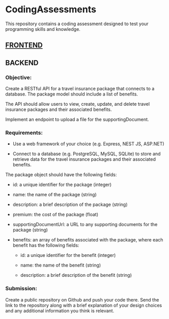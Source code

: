 # CodingAssessments

This repository contains a coding assessment designed to test your programming skills and knowledge.

## [FRONTEND](https://github.com/hobbiton-technologies/CodingAssessments/blob/main/FRONTEND.md)


## BACKEND

### Objective:

Create a RESTful API for a travel insurance package that connects to a database. The package model should include a list of benefits.

The API should allow users to view, create, update, and delete travel insurance packages and their associated benefits.

Implement an endpoint to upload a file for the supportingDocument.

### Requirements:

* Use a web framework of your choice (e.g. Express, NEST JS, ASP.NET)

* Connect to a database (e.g. PostgreSQL, MySQL, SQLite) to store and retrieve data for the travel insurance packages and their associated benefits.

The package object should have the following fields:

* id: a unique identifier for the package (integer)

* name: the name of the package (string)

* description: a brief description of the package (string)

* premium: the cost of the package (float)

* supportingDocumentUrl: a URL to any supporting documents for the package (string)

* benefits: an array of benefits associated with the package, where each benefit has the following fields:

   * id: a unique identifier for the benefit (integer)

   * name: the name of the benefit (string)

   * description: a brief description of the benefit (string)

### Submission:

Create a public repository on Github and push your code there.
Send the link to the repository along with a brief explanation of your design choices and any additional information you think is relevant.




